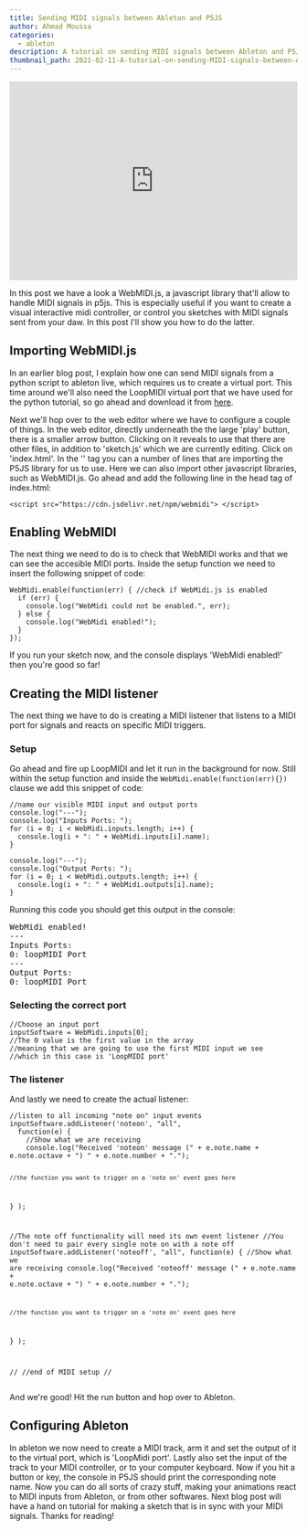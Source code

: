 ```yaml
---
title: Sending MIDI signals between Ableton and P5JS
author: Ahmad Moussa
categories:
  - ableton
description: A tutorial on sending MIDI signals between Ableton and P5JS.
thumbnail_path: 2021-02-11-A-tutorial-on-sending-MIDI-signals-between-Ableton-and-P5JS.png
---
```

<div style="width:100%;height:0;padding-bottom:69%;position:relative;"><iframe src="https://giphy.com/embed/FP2tlzlCyplK0NhGaE" width="100%" height="100%" style="position:absolute; pointer-events:none;" frameBorder="0" class="giphy-embed" allowFullScreen></iframe></div>
<p></p>
<p>In this post we have a look a WebMIDI.js, a javascript library that'll allow to handle MIDI signals in p5js. This is especially useful if you want to create a visual interactive midi controller, or control you sketches with MIDI signals sent from your daw. In this post I'll show you how to do the latter.</p>

<h2>Importing WebMIDI.js</h2>
<p>In an earlier blog post, I explain how one can send MIDI signals from a python script to ableton live, which requires us to create a virtual port.  This time around we'll also need the LoopMIDI virtual port that we have used for the python tutorial, so go ahead and download it from <a href='http://www.tobias-erichsen.de/software/loopmidi.html' target="_blank" rel="noopener noreferrer">here</a>.</p>

<p>Next we'll hop over to the web editor where we have to configure a couple of things. In the web editor, directly underneath the the large 'play' button, there is a smaller arrow button. Clicking on it reveals to use that there are other files, in addition to 'sketch.js' which we are currently editing. Click on 'index.html'. In the '<head>' tag you can a number of lines that are importing the P5JS library for us to use. Here we can also import other javascript libraries, such as WebMIDI.js. Go ahead and add the following line in the head tag of index.html: </p>
  
<pre><code>&lt;script src="https://cdn.jsdelivr.net/npm/webmidi"&gt; &lt;/script&gt;</code></pre>

<h2>Enabling WebMIDI</h2>
<p>The next thing we need to do is to check that WebMIDI works and that we can see the accesible MIDI ports. Inside the setup function we need to insert the following snippet of code:</p>

<pre><code>WebMidi.enable(function(err) { //check if WebMidi.js is enabled
  if (err) {
    console.log("WebMidi could not be enabled.", err);
  } else {
    console.log("WebMidi enabled!");
  }
}); 
</code></pre>

<p>If you run your sketch now, and the console displays 'WebMidi enabled!' then you're good so far!</p>

<h2>Creating the MIDI listener</h2>
<p>The next thing we have to do is creating a MIDI listener that listens to a MIDI port for signals and reacts on specific MIDI triggers.</p>
<h3>Setup</h3>
<p>Go ahead and fire up LoopMIDI and let it run in the background for now. Still within the setup function and inside the <code>WebMidi.enable(function(err){})</code> clause we add this snippet of code:</p>

<pre><code>//name our visible MIDI input and output ports
console.log("---");
console.log("Inputs Ports: ");
for (i = 0; i < WebMidi.inputs.length; i++) {
  console.log(i + ": " + WebMidi.inputs[i].name);
}

console.log("---");
console.log("Output Ports: ");
for (i = 0; i < WebMidi.outputs.length; i++) {
  console.log(i + ": " + WebMidi.outputs[i].name);
}
</code></pre>

<p>Running this code you should get this output in the console:</p>
<pre>
WebMidi enabled! 
--- 
Inputs Ports:  
0: loopMIDI Port 
--- 
Output Ports:  
0: loopMIDI Port 
</pre>

<h3>Selecting the correct port</h3>
<pre><code>//Choose an input port
inputSoftware = WebMidi.inputs[0];
//The 0 value is the first value in the array
//meaning that we are going to use the first MIDI input we see
//which in this case is 'LoopMIDI port'
</code></pre>

<h3>The listener</h3>
<p>And lastly we need to create the actual listener:</p>
<pre><code>//listen to all incoming "note on" input events
inputSoftware.addListener('noteon', "all",
  function(e) {
    //Show what we are receiving
    console.log("Received 'noteon' message (" + e.note.name + e.note.octave + ") " + e.note.number + ".");

    //the function you want to trigger on a 'note on' event goes here
  }
);

//The note off functionality will need its own event listener
//You don't need to pair every single note on with a note off
inputSoftware.addListener('noteoff', "all",
  function(e) {
    //Show what we are receiving
    console.log("Received 'noteoff' message (" + e.note.name + e.note.octave + ") " + e.note.number + ".");

    //the function you want to trigger on a 'note on' event goes here
  }
);

//
//end of MIDI setup
//
</code></pre>
<p>And we're good! Hit the run button and hop over to Ableton.</p>

<h2>Configuring Ableton</h2>
<p>In ableton we now need to create a MIDI track, arm it and set the output of it to the virtual port, which is 'LoopMidi port'. Lastly also set the input of the track to your MIDI controller, or to your computer keyboard. Now if you hit a button or key, the console in P5JS should print the corresponding note name. Now you can do all sorts of crazy stuff, making your animations react to MIDI inputs from Ableton, or from other softwares. Next blog post will have a hand on tutorial for making a sketch that is in sync with your MIDI signals. Thanks for reading!</p>

